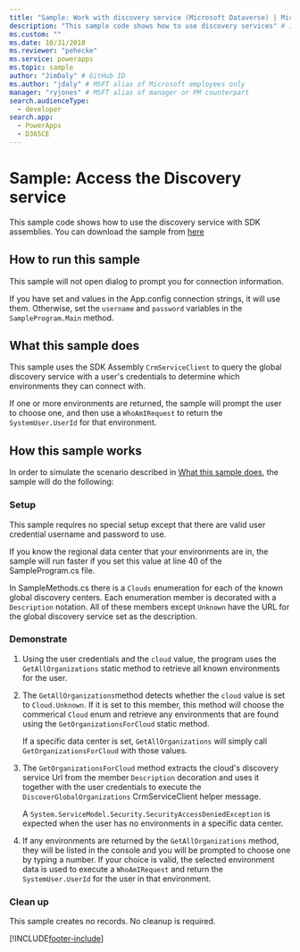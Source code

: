 ```yaml
---
title: "Sample: Work with discovery service (Microsoft Dataverse) | Microsoft Docs" # Intent and product brand in a unique string of 43-59 chars including spaces
description: "This sample code shows how to use discovery services" # 115-145 characters including spaces. This abstract displays in the search result.
ms.custom: ""
ms.date: 10/31/2018
ms.reviewer: "pehecke"
ms.service: powerapps
ms.topic: sample
author: "JimDaly" # GitHub ID
ms.author: "jdaly" # MSFT alias of Microsoft employees only
manager: "ryjones" # MSFT alias of manager or PM counterpart
search.audienceType: 
  - developer
search.app: 
  - PowerApps
  - D365CE
---
```

# Sample: Access the Discovery service



This sample code shows how to use the discovery service with SDK assemblies. You can download the sample from [here](https://github.com/Microsoft/PowerApps-Samples/tree/master/cds/orgsvc/C%23/DiscoveryService)

## How to run this sample

This sample will not open dialog to prompt you for connection information.

If you have set  and  values in the App.config connection strings, it will use them. Otherwise, set the `username` and `password` variables in the `SampleProgram.Main` method.

## What this sample does

This sample uses the SDK Assembly `CrmServiceClient` to query the global discovery service with a user's credentials to determine which environments they can connect with.

If one or more environments are returned, the sample will prompt the user to choose one, and then use a `WhoAmIRequest` to return the `SystemUser.UserId` for that environment.

## How this sample works

In order to simulate the scenario described in [What this sample does](#what-this-sample-does), the sample will do the following:

### Setup

This sample requires no special setup except that there are valid user credential username and password to use.

If you know the regional data center that your environments are in, the sample will run faster if you set this value at line 40 of the SampleProgram.cs file.

In SampleMethods.cs there is a `Clouds` enumeration for each of the known global discovery centers. Each enumeration member is decorated with a `Description` notation. All of these members except `Unknown` have the URL for the global discovery service set as the description. 


### Demonstrate

1. Using the user credentials and the `cloud` value, the program uses the `GetAllOrganizations` static method to retrieve all known environments for the user.
1. The `GetAllOrganizations`method detects whether the `cloud` value is set to `Cloud.Unknown`. If it is set to this member, this method will choose the commerical `Cloud` enum and retrieve any environments that are found using the `GetOrganizationsForCloud` static method.

    If a specific data center is set, `GetAllOrganizations` will simply call `GetOrganizationsForCloud` with those values.

1. The `GetOrganizationsForCloud` method extracts the cloud's discovery service Url from the member `Description` decoration and uses it together with the user credentials to execute the `DiscoverGlobalOrganizations` CrmServiceClient helper message.

    A `System.ServiceModel.Security.SecurityAccessDeniedException` is expected when the user has no environments in a specific data center.

1. If any environments are returned by the `GetAllOrganizations` method, they will be listed in the console and you will be prompted to choose one by typing a number. If your choice is valid, the selected environment data is used to execute a `WhoAmIRequest` and return the `SystemUser.UserId` for the user in that environment.

### Clean up

This sample creates no records. No cleanup is required.


[!INCLUDE[footer-include](../../../../includes/footer-banner.md)]
